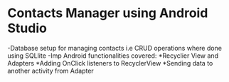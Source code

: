 # Contacts Manager using Android Studio
-Database setup for managing contacts i.e CRUD operations where done using SQLlite
-Imp Android functionalities covered:
     *Recyclier View and Adapters 
     *Adding OnClick listeners to RecyclerView
     *Sending data to another activity from Adapter
